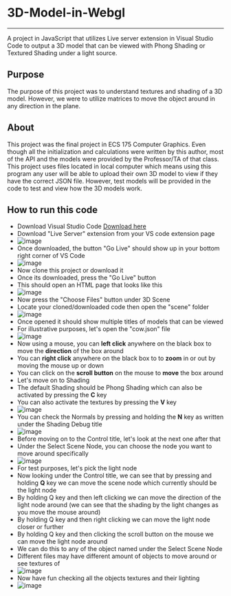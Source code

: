 # 3D-Model-in-Webgl
---
A project in JavaScript that utilizes Live server extension in Visual Studio Code to output a 3D model that can be viewed with Phong Shading or Textured Shading under a light source. 

## Purpose 
The purpose of this project was to understand textures and shading of a 3D model. However, we were to utilize matrices to move the object around in any direction in the plane.

## About 
This project was the final project in ECS 175 Computer Graphics. Even though all the initialization and calculations were written by this author, most of the API and the models were provided by the Professor/TA of that class. This project uses files located in local computer which means using this program any user will be able to upload their own 3D model to view if they have the correct JSON file. However, test models will be provided in the code to  test and view how the 3D models work. 

## How to run this code
* Download Visual Studio Code [Download here](https://code.visualstudio.com/download)
* Download "Live Server" extension from your VS code extension page
* ![image](https://github.com/AhmedIrtija/3D-Model-in-Webgl/assets/70593583/5a3c018c-6d20-4f7f-bd43-62646a79daa0)
* Once downloaded, the button "Go Live" should show up in your bottom right corner of VS Code
* ![image](https://github.com/AhmedIrtija/3D-Model-in-Webgl/assets/70593583/bef39534-ffe8-45a7-bbc1-b323061b8957)
* Now clone this project or download it
* Once its downloaded, press the "Go Live" button
* This should open an HTML page that looks like this
* ![image](https://github.com/AhmedIrtija/3D-Model-in-Webgl/assets/70593583/3adc20de-4d87-45ab-a9a3-586d0a5feadc)
* Now press the "Choose Files" button under 3D Scene
* Locate your cloned/downloaded code then open the "scene" folder
* ![image](https://github.com/AhmedIrtija/3D-Model-in-Webgl/assets/70593583/ab4a1422-74a5-43e4-9b34-027a830ab167)
* Once opened it should show multiple titles of models that can be viewed
* For illustrative purposes, let's open the "cow.json" file
* ![image](https://github.com/AhmedIrtija/3D-Model-in-Webgl/assets/70593583/15dc2eab-839a-4031-ba54-ed5b614cf847)
* Now using a mouse, you can **left click** anywhere on the black box to move the **direction** of the box around
* You can **right click** anywhere on the black box to to **zoom** in or out by moving the mouse up or down
* You can click on the **scroll button** on the mouse to **move** the box around
* Let's move on to Shading
* The default Shading should be Phong Shading which can also be activated by pressing the **C** key
* You can also activate the textures by pressing the **V** key
* ![image](https://github.com/AhmedIrtija/3D-Model-in-Webgl/assets/70593583/ccd555e6-13b4-428b-8da4-fea198f1a78b)
* You can check the Normals by pressing and holding the **N** key as written under the Shading Debug title
* ![image](https://github.com/AhmedIrtija/3D-Model-in-Webgl/assets/70593583/51d2850f-6bea-422b-a5fb-c7de0879a3be)
* Before moving on to the Control title, let's look at the next one after that
* Under the Select Scene Node, you can choose the node you want to move around specifically
* ![image](https://github.com/AhmedIrtija/3D-Model-in-Webgl/assets/70593583/5d12a881-51d3-4faa-8316-774822f20db4)
* For test purposes, let's pick the light node
* Now looking under the Control title, we can see that by pressing and holding **Q** key we can move the scene node which currently should be the light node
* By holding Q key and then left clicking we can move the direction of the light node around (we can see that the shading by the light changes as you move the mouse around)
* By holding Q key and then right clicking we can move the light node closer or further
* By holding Q key and then clicking the scroll button on the mouse we can move the light node around
* We can do this to any of the object named under the Select Scene Node
* Different files may have different amount of objects to move around or see textures of
* ![image](https://github.com/AhmedIrtija/3D-Model-in-Webgl/assets/70593583/14afb0c7-ed71-4224-baac-d712d1a11a0d)
* Now have fun checking all the objects textures and their lighting
* ![image](https://github.com/AhmedIrtija/3D-Model-in-Webgl/assets/70593583/4a7ac52c-e254-45ad-815c-f211a3b46a52)
